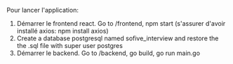 Pour lancer l'application:
1) Démarrer le frontend react. Go to /frontend,  npm start (s'assurer d'avoir installé axios: npm install axios)
2) Create a database postgresql named sofive_interview and restore the the .sql file with super user postgres 
3) Démarrer le backend. Go to /backend, go build, go run main.go

